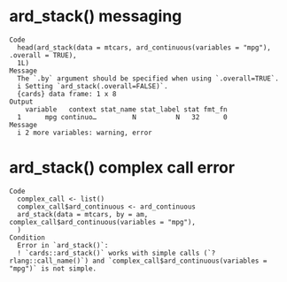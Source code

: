 # ard_stack() messaging

    Code
      head(ard_stack(data = mtcars, ard_continuous(variables = "mpg"), .overall = TRUE),
      1L)
    Message
      The `.by` argument should be specified when using `.overall=TRUE`.
      i Setting `ard_stack(.overall=FALSE)`.
      {cards} data frame: 1 x 8
    Output
        variable   context stat_name stat_label stat fmt_fn
      1      mpg continuo…         N          N   32      0
    Message
      i 2 more variables: warning, error

# ard_stack() complex call error

    Code
      complex_call <- list()
      complex_call$ard_continuous <- ard_continuous
      ard_stack(data = mtcars, by = am, complex_call$ard_continuous(variables = "mpg"),
      )
    Condition
      Error in `ard_stack()`:
      ! `cards::ard_stack()` works with simple calls (`?rlang::call_name()`) and `complex_call$ard_continuous(variables = "mpg")` is not simple.

